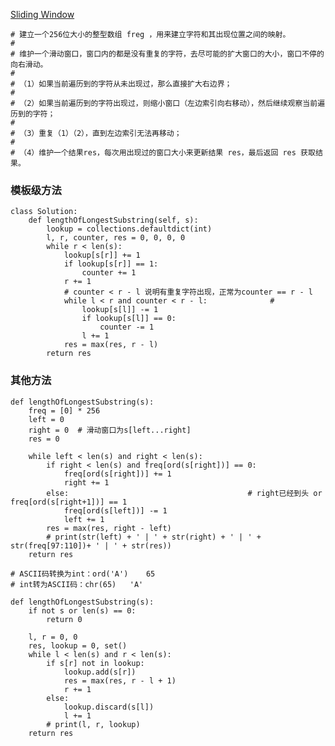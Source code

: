 [Sliding Window](https://mp.weixin.qq.com/s?__biz=MzUyNjQxNjYyMg==&mid=2247485197&idx=1&sn=1bbd40d49adb09875fd324664bd5bc8b&chksm=fa0e688ccd79e19a36599b53e4a8acf9a725ace3f6df28925075ff25778238471a283f0f8e1f&mpshare=1&scene=1&srcid=&pass_ticket=j3%2FFn1LGmNyOmO1IavFA9HkU%2Fr77JJ9Ld1p4l3mOrd%2B8YdPgI7VbX2hnqg2YVka8#rd)
```
# 建立一个256位大小的整型数组 freg ，用来建立字符和其出现位置之间的映射。
#
# 维护一个滑动窗口，窗口内的都是没有重复的字符，去尽可能的扩大窗口的大小，窗口不停的向右滑动。
#
# （1）如果当前遍历到的字符从未出现过，那么直接扩大右边界；
#
# （2）如果当前遍历到的字符出现过，则缩小窗口（左边索引向右移动），然后继续观察当前遍历到的字符；
#
# （3）重复（1）（2），直到左边索引无法再移动；
#
# （4）维护一个结果res，每次用出现过的窗口大小来更新结果 res，最后返回 res 获取结果。
```

### 模板级方法
```python3
class Solution:
    def lengthOfLongestSubstring(self, s):
        lookup = collections.defaultdict(int)
        l, r, counter, res = 0, 0, 0, 0
        while r < len(s):
            lookup[s[r]] += 1
            if lookup[s[r]] == 1:
                counter += 1
            r += 1
            # counter < r - l 说明有重复字符出现，正常为counter == r - l
            while l < r and counter < r - l:              #  
                lookup[s[l]] -= 1
                if lookup[s[l]] == 0:
                    counter -= 1
                l += 1
            res = max(res, r - l)
        return res
```
### 其他方法
```python3
def lengthOfLongestSubstring(s):
    freq = [0] * 256
    left = 0
    right = 0  # 滑动窗口为s[left...right]
    res = 0

    while left < len(s) and right < len(s):
        if right < len(s) and freq[ord(s[right])] == 0:
            freq[ord(s[right])] += 1
            right += 1
        else:                                        # right已经到头 or freq[ord(s[right+1])] == 1
            freq[ord(s[left])] -= 1
            left += 1
        res = max(res, right - left)
        # print(str(left) + ' | ' + str(right) + ' | ' + str(freq[97:110])+ ' | ' + str(res))
    return res
    
# ASCII码转换为int：ord('A')    65
# int转为ASCII码：chr(65)   'A'

def lengthOfLongestSubstring(s):
    if not s or len(s) == 0:
        return 0

    l, r = 0, 0
    res, lookup = 0, set()
    while l < len(s) and r < len(s):
        if s[r] not in lookup:
            lookup.add(s[r])
            res = max(res, r - l + 1)
            r += 1
        else:
            lookup.discard(s[l])
            l += 1
        # print(l, r, lookup)
    return res
```
